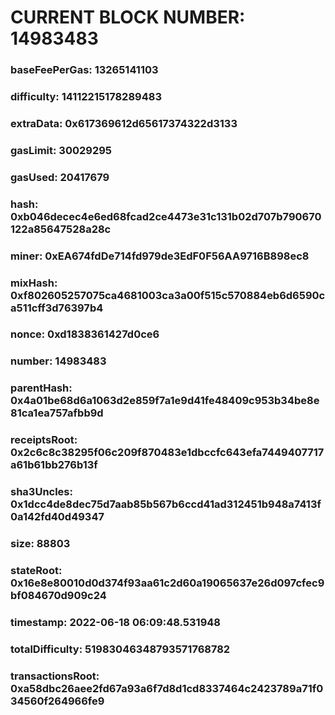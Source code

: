 # CURRENT BLOCK NUMBER: 14983483

### baseFeePerGas: 13265141103
### difficulty: 14112215178289483
### extraData: 0x617369612d65617374322d3133
### gasLimit: 30029295
### gasUsed: 20417679
### hash: 0xb046decec4e6ed68fcad2ce4473e31c131b02d707b790670122a85647528a28c
### miner: 0xEA674fdDe714fd979de3EdF0F56AA9716B898ec8
### mixHash: 0xf802605257075ca4681003ca3a00f515c570884eb6d6590ca511cff3d76397b4
### nonce: 0xd1838361427d0ce6
### number: 14983483
### parentHash: 0x4a01be68d6a1063d2e859f7a1e9d41fe48409c953b34be8e81ca1ea757afbb9d
### receiptsRoot: 0x2c6c8c38295f06c209f870483e1dbccfc643efa7449407717a61b61bb276b13f
### sha3Uncles: 0x1dcc4de8dec75d7aab85b567b6ccd41ad312451b948a7413f0a142fd40d49347
### size: 88803
### stateRoot: 0x16e8e80010d0d374f93aa61c2d60a19065637e26d097cfec9bf084670d909c24
### timestamp: 2022-06-18 06:09:48.531948
### totalDifficulty: 51983046348793571768782
### transactionsRoot: 0xa58dbc26aee2fd67a93a6f7d8d1cd8337464c2423789a71f034560f264966fe9
